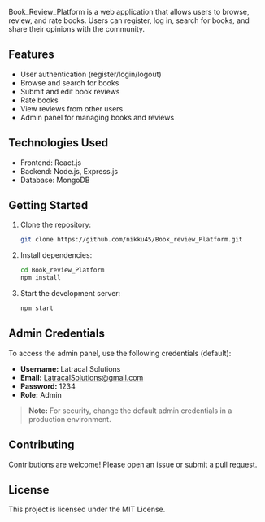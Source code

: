
Book_Review_Platform is a web application that allows users to browse, review, and rate books. Users can register, log in, search for books, and share their opinions with the community.

## Features

- User authentication (register/login/logout)
- Browse and search for books
- Submit and edit book reviews
- Rate books
- View reviews from other users
- Admin panel for managing books and reviews

## Technologies Used

- Frontend: React.js
- Backend: Node.js, Express.js
- Database: MongoDB

## Getting Started

1. Clone the repository:
    ```bash
    git clone https://github.com/nikku45/Book_review_Platform.git
    ```
2. Install dependencies:
    ```bash
    cd Book_review_Platform
    npm install
    ```
3. Start the development server:
    ```bash
    npm start
    ```

## Admin Credentials

To access the admin panel, use the following credentials (default):
- **Username:** Latracal Solutions
- **Email:** LatracalSolutions@gmail.com
- **Password:** 1234
- **Role:** Admin

> **Note:** For security, change the default admin credentials in a production environment.

## Contributing

Contributions are welcome! Please open an issue or submit a pull request.

## License

This project is licensed under the MIT License.